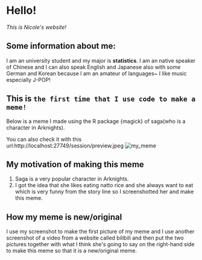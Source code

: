# Hello!
*This is Nicole's website!*


## Some information about me:
I am an university student and my major is **statistics**. I am an native speaker of Chinese and I can also speak English and Japanese also with some German and Korean because I am an amateur of languages~ I like music especially J-POP!

## This is `the first time that I use code to make a meme!`
Below is a meme I made using the R package {magick} of saga(who is a character in Arknights).

You can also check it with this url:http://localhost:27749/session/preview.jpeg
![my_meme](https://user-images.githubusercontent.com/100815234/157364901-0cd1a4f4-7738-4d11-9266-0f3524b31efc.jpeg)

## My motivation of making this meme
1. Saga is a very popular character in Arknights.
2. I got the idea that she likes eating natto rice and she always want to eat which is very funny from the story line so I screenshotted her and make this meme.


## How my meme is new/original 
I use my screenshot to make the first picture of my meme and I use another screenshot of a video from a website called bilibili and then put the two pictures together with what I think she's going to say on the right-hand side to make this meme so that it is a new/original meme.
